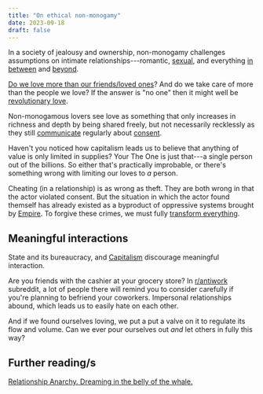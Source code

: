 ```yaml
---
title: "On ethical non-monogamy"
date: 2023-09-18
draft: false
---
```


In a society of jealousy and ownership,
non-monogamy challenges assumptions
on intimate relationships---romantic, [sexual](/sex),
and everything [in between](/friendship) and [beyond](/community).

[Do we love more than our friends/loved ones](/love)?
And do we take care of more than the people we love?
If the answer is "no one"
then it might well be [revolutionary love](/revolution).

Non-monogamous lovers see love as something that only increases in
richness and depth by being shared freely, but not necessarily recklessly
as they still [communicate](/communication) regularly about [consent](/consent).

Haven't you noticed how capitalism leads us to believe that anything of value
is only limited in supplies? Your The One is just that---a single person
out of the billions. So either that's practically improbable, or there's
something wrong with limiting our loves to *a* person.

Cheating (in a relationship) is as wrong as theft. They are both wrong
in that the actor violated consent. But the situation in which the actor
found themself has already existed as a byproduct of oppressive systems
brought by [Empire](/empire). To forgive these crimes, we must fully
[transform everything](/transformative-justice).

## Meaningful interactions

State and its bureaucracy, and [Capitalism](/capitalism)
discourage meaningful interaction.

Are you friends with the cashier at your grocery store?
In [r/antiwork](https://old.reddit.com/r/antiwork) subreddit,
a lot of people there will remind you to consider carefully
if you're planning to befriend your coworkers.
Impersonal relationships abound,
which leads us to easily hate on each other.

And if we found ourselves loving, we put a put a valve on it to regulate
its flow and volume. Can we ever pour ourselves out *and* let others in
fully this way?

## Further reading/s

[Relationship Anarchy. Dreaming in the belly of the whale.](https://catileptic.tech/posts/relationship-anarchy/)
